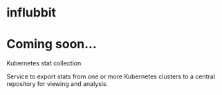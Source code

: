 # influbbit
Coming soon...
============

Kubernetes stat collection 

Service to export stats from one or more Kubernetes clusters to a central repository for viewing and analysis. 


